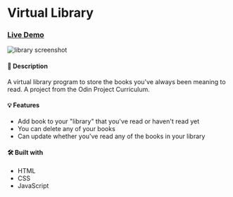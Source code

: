 # Virtual Library

### [Live Demo](https://cdg341.github.io/library/)

![library screenshot](https://user-images.githubusercontent.com/7245465/170777349-1f68c3a7-4224-4e0b-8b16-234e5a349c4e.png)

#### 📝 Description
A virtual library program to store the books you've always been meaning to read. A project from the Odin Project Curriculum. 

#### 💡 Features
* Add book to your "library" that you've read or haven't read yet
* You can delete any of your books
* Can update whether you've read any of the books in your library

#### 🛠️ Built with
 * HTML
 * CSS
 * JavaScript
